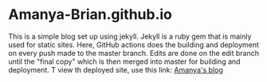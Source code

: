 # Amanya-Brian.github.io

This is a simple blog set up using jekyll.
Jekyll is a ruby gem that is mainly used for static sites. Here, GitHub actions does the building and deployment on every push made to the master branch.
Edits are done on the edit branch until the "final copy" which is then merged into master for building and deployment.
T view th deployed site, use this link: [Amanya's blog](amanya-brian.github.io)
